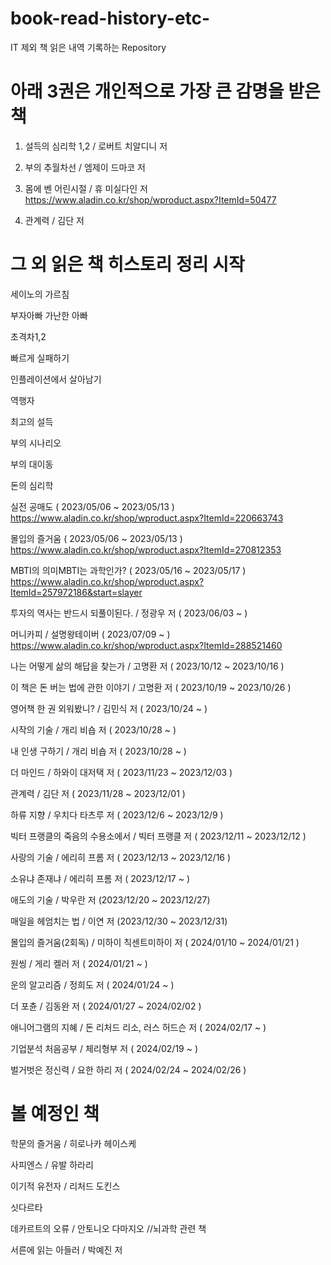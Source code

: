 # book-read-history-etc-
IT 제외 책 읽은 내역 기록하는 Repository

# 아래 3권은 개인적으로 가장 큰 감명을 받은 책
1. 설득의 심리학 1,2 / 로버트 치알디니 저

2. 부의 추월차선 / 엠제이 드마코 저

3. 몸에 벤 어린시절 / 휴 미실다인 저
https://www.aladin.co.kr/shop/wproduct.aspx?ItemId=50477

4. 관계력 / 김단 저
   

# 그 외 읽은 책 히스토리 정리 시작

세이노의 가르침

부자아빠 가난한 아빠

초격차1,2

빠르게 실패하기

인플레이션에서 살아남기

역행자

최고의 설득

부의 시나리오

부의 대이동

돈의 심리학

실전 공매도 ( 2023/05/06 ~ 2023/05/13 )
https://www.aladin.co.kr/shop/wproduct.aspx?ItemId=220663743

몰입의 즐거움 ( 2023/05/06 ~ 2023/05/13 )
https://www.aladin.co.kr/shop/wproduct.aspx?ItemId=270812353

MBTI의 의미MBTI는 과학인가? ( 2023/05/16 ~ 2023/05/17 )
https://www.aladin.co.kr/shop/wproduct.aspx?ItemId=257972186&start=slayer

투자의 역사는 반드시 되풀이된다. / 정광우 저 ( 2023/06/03 ~ )

머니카피 / 설명왕테이버 ( 2023/07/09 ~ )
https://www.aladin.co.kr/shop/wproduct.aspx?ItemId=288521460

나는 어떻게 삶의 해답을 찾는가 / 고명환 저 ( 2023/10/12 ~ 2023/10/16 )

이 책은 돈 버는 법에 관한 이야기 / 고명환 저 ( 2023/10/19 ~ 2023/10/26 )

영어책 한 권 외워봤니? / 김민식 저 ( 2023/10/24 ~ )

시작의 기술 / 개리 비숍 저 ( 2023/10/28 ~ )

내 인생 구하기 / 개리 비숍 저 ( 2023/10/28 ~ )

더 마인드 / 하와이 대저택 저 ( 2023/11/23 ~ 2023/12/03 )

관계력 / 김단 저 ( 2023/11/28 ~ 2023/12/01 )

하류 지향 / 우치다 타츠루 저 ( 2023/12/6 ~ 2023/12/9 )

빅터 프랭클의 죽음의 수용소에서 / 빅터 프랭클 저 ( 2023/12/11 ~ 2023/12/12 )

사랑의 기술 / 에리히 프롬 저 ( 2023/12/13 ~ 2023/12/16 )

소유냐 존재냐 / 에리히 프롬 저 ( 2023/12/17 ~ )

애도의 기술 / 박우란 저 (2023/12/20 ~ 2023/12/27)

매일을 헤엄치는 법 / 이연 저 (2023/12/30 ~ 2023/12/31)

몰입의 즐거움(2회독) / 미하이 칙센트미하이 저 ( 2024/01/10 ~ 2024/01/21 )

원씽 / 게리 켈러 저 ( 2024/01/21 ~ )

운의 알고리즘 / 정희도 저 ( 2024/01/24 ~ )

더 포츈 / 김동완 저 ( 2024/01/27 ~ 2024/02/02 )

애니어그램의 지혜 / 돈 리처드 리소, 러스 허드슨 저 ( 2024/02/17 ~ )

기업분석 처음공부 / 체리형부 저 ( 2024/02/19 ~ )

벌거벗은 정신력 / 요한 하리 저 ( 2024/02/24 ~ 2024/02/26 )

# 볼 예정인 책
학문의 즐거움 / 히로나카 헤이스케

사피엔스 / 유발 하라리

이기적 유전자 / 리처드 도킨스

싯다르타

데카르트의 오류 / 안토니오 다마지오 //뇌과학 관련 책

서른에 읽는 아들러 / 박예진 저
